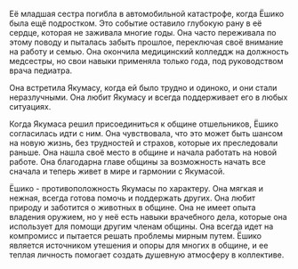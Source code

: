 Её младшая сестра погибла в автомобильной катастрофе, когда Ёшико была ещё подростком. Это событие оставило глубокую рану в её сердце, которая не заживала многие годы. Она часто переживала по этому поводу и пыталась забыть прошлое, переключая своё внимание на работу и семью. Она окончила медицинский колледдж на должность медсестры, но свои навыки применяла только года, под руководством врача педиатра.

Она встретила Якумасу, когда ей было трудно и одиноко, и они стали неразлучными. Она любит Якумасу и всегда поддерживает его в любых ситуациях.

Когда Якумаса решил присоединиться к общине отшельников, Ёшико согласилась идти с ним. Она чувствовала, что это может быть шансом на новую жизнь, без трудностей и страхов, которые их преследовали раньше. Она нашла своё место в общине и начала работать на новой работе. Она благодарна главе общины за возможность начать все сначала и теперь живет в мире и гармонии с Якумасой.

Ёшико - противоположность Якумасы по характеру. Она мягкая и нежная, всегда готова помочь и поддержать других. Она любит природу и заботится о животных в общине. Она не имеет опыта владения оружием, но у неё есть навыки врачебного дела, которые она использует для помощи другим членам общины. Она всегда идет на компромисс и пытается решать проблемы мирным путем. Ёшико является источником утешения и опоры для многих в общине, и ее теплая личность помогает создать душевную атмосферу в коллективе.